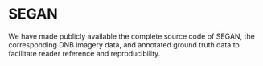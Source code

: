 # SEGAN
We have made publicly available the complete source code of SEGAN, the corresponding DNB imagery data, and annotated ground truth data to facilitate reader reference and reproducibility.
